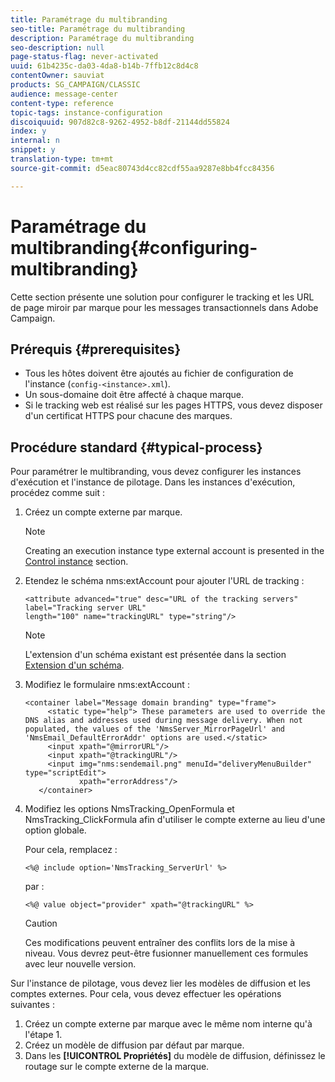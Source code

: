```yaml
---
title: Paramétrage du multibranding
seo-title: Paramétrage du multibranding
description: Paramétrage du multibranding
seo-description: null
page-status-flag: never-activated
uuid: 61b4235c-da03-4da8-b14b-7ffb12c8d4c8
contentOwner: sauviat
products: SG_CAMPAIGN/CLASSIC
audience: message-center
content-type: reference
topic-tags: instance-configuration
discoiquuid: 907d82c8-9262-4952-b8df-21144dd55824
index: y
internal: n
snippet: y
translation-type: tm+mt
source-git-commit: d5eac80743d4cc82cdf55aa9287e8bb4fcc84356

---
```



# Paramétrage du multibranding{#configuring-multibranding}

Cette section présente une solution pour configurer le tracking et les URL de page miroir par marque pour les messages transactionnels dans Adobe Campaign.

## Prérequis {#prerequisites}

* Tous les hôtes doivent être ajoutés au fichier de configuration de l&#39;instance (`config-<instance>.xml`).
* Un sous-domaine doit être affecté à chaque marque.
* Si le tracking web est réalisé sur les pages HTTPS, vous devez disposer d&#39;un certificat HTTPS pour chacune des marques.

## Procédure standard {#typical-process}

Pour paramétrer le multibranding, vous devez configurer les instances d&#39;exécution et l&#39;instance de pilotage. Dans les instances d&#39;exécution, procédez comme suit :

1. Créez un compte externe par marque.

   >[!NOTE]
   >
   >Creating an execution instance type external account is presented in the [Control instance](../../message-center/using/creating-a-shared-connection.md#control-instance) section.

1. Etendez le schéma nms:extAccount pour ajouter l&#39;URL de tracking :

   ```
   <attribute advanced="true" desc="URL of the tracking servers" label="Tracking server URL"
   length="100" name="trackingURL" type="string"/>
   ```

   >[!NOTE]
   >
   >L&#39;extension d&#39;un schéma existant est présentée dans la section [Extension d&#39;un schéma](../../configuration/using/extending-a-schema.md).

1. Modifiez le formulaire nms:extAccount :

   ```
   <container label="Message domain branding" type="frame">
        <static type="help"> These parameters are used to override the DNS alias and addresses used during message delivery. When not populated, the values of the 'NmsServer_MirrorPageUrl' and 'NmsEmail_DefaultErrorAddr' options are used.</static>
        <input xpath="@mirrorURL"/>
        <input xpath="@trackingURL"/>
        <input img="nms:sendemail.png" menuId="deliveryMenuBuilder" type="scriptEdit">
               xpath="errorAddress"/>
      </container>
   ```

1. Modifiez les options NmsTracking_OpenFormula et NmsTracking_ClickFormula afin d&#39;utiliser le compte externe au lieu d&#39;une option globale.

   Pour cela, remplacez :

   ```
   <%@ include option='NmsTracking_ServerUrl' %>
   ```

   par :

   ```
   <%@ value object="provider" xpath="@trackingURL" %>
   ```

   >[!CAUTION]
   >
   >Ces modifications peuvent entraîner des conflits lors de la mise à niveau. Vous devrez peut-être fusionner manuellement ces formules avec leur nouvelle version.

Sur l&#39;instance de pilotage, vous devez lier les modèles de diffusion et les comptes externes. Pour cela, vous devez effectuer les opérations suivantes :

1. Créez un compte externe par marque avec le même nom interne qu&#39;à l&#39;étape 1.
1. Créez un modèle de diffusion par défaut par marque.
1. Dans les **[!UICONTROL Propriétés]** du modèle de diffusion, définissez le routage sur le compte externe de la marque.

